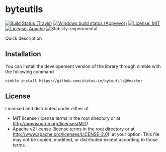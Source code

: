 # byteutils
[![Build Status (Travis)](https://img.shields.io/travis/status-im/byteutils/master.svg?label=Linux%20/%20macOS "Linux/macOS build status (Travis)")](https://travis-ci.org/status-im/byteutils)
[![Windows build status (Appveyor)](https://img.shields.io/appveyor/ci/status-im/byteutils/master.svg?label=Windows "Windows build status (Appveyor)")](https://ci.appveyor.com/project/jarradh/byteutils)
[![License: MIT](https://img.shields.io/badge/License-MIT-blue.svg)](https://opensource.org/licenses/MIT)[![License: Apache](https://img.shields.io/badge/License-Apache%202.0-blue.svg)](https://opensource.org/licenses/Apache-2.0)
![Stability: experimental](https://img.shields.io/badge/stability-experimental-orange.svg)

Quick description

## Installation

You can install the developement version of the library through nimble with the following command
```
nimble install https://github.com/status-im/byteutils@#master
```

## License

Licensed and distributed under either of
  * MIT license (license terms in the root directory or at http://opensource.org/licenses/MIT).
  * Apache v2 license (license terms in the root directory or at http://www.apache.org/licenses/LICENSE-2.0).
at your option. This file may not be copied, modified, or distributed except according to those terms.

